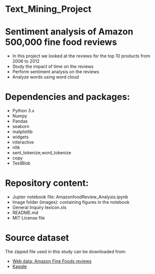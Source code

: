 # Text_Mining_Project

# Sentiment analysis of Amazon 500,000 fine food reviews

* In this project we looked at the reviews for the top 10 products from 2006 to 2012
* Study the impact of time on the reviews
* Perform sentiment analysis on the reviews
* Analyze words using word cloud

# Dependencies and packages:

* Python 3.x
* Numpy
* Pandas
* seaborn
* matplotlib
* widgets
* interactive
* nltk
* sent_tokenize,word_tokenize
* copy
* TextBlob

# Repository content:
* Jupter notebook file: AmazonfoodReview_Analysis.ipynb
* Image folder (images): containing figures in the notebook
* General Inquiry lexicon.xls
* README.md
* MIT License file

# Source dataset
The zipped <csv> file used in this study can be downloaded from:
* <a href="https://snap.stanford.edu/data/web-FineFoods.html">Web data: Amazon Fine Foods reviews</a>
* <a href="https://www.kaggle.com/snap/amazon-fine-food-reviews">Kaggle</a>
